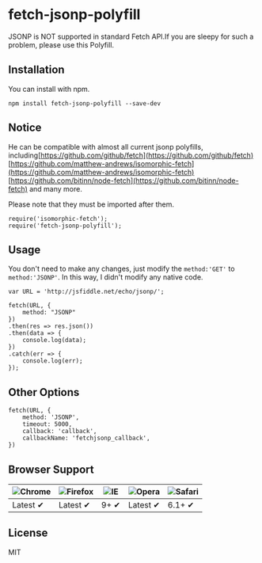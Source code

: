 # fetch-jsonp-polyfill

JSONP is NOT supported in standard Fetch API.If you are sleepy for such a problem, please use this Polyfill.

## Installation
You can install with npm.
```
npm install fetch-jsonp-polyfill --save-dev
```

## Notice
He can be compatible with almost all current jsonp polyfills, including[https://github.com/github/fetch](https://github.com/github/fetch) [https://github.com/matthew-andrews/isomorphic-fetch](https://github.com/matthew-andrews/isomorphic-fetch) [https://github.com/bitinn/node-fetch](https://github.com/bitinn/node-fetch) and many more.

Please note that they must be imported after them.

```
require('isomorphic-fetch');
require('fetch-jsonp-polyfill');
```


## Usage
You don't need to make any changes, just modify the `method:'GET'` to `method:'JSONP'`.
In this way, I didn't modify any native code.
```
var URL = 'http://jsfiddle.net/echo/jsonp/';

fetch(URL, {
    method: "JSONP"
})
.then(res => res.json())
.then(data => {
    console.log(data);
})
.catch(err => {
    console.log(err);
});
```

## Other Options
```
fetch(URL, {
    method: 'JSONP',
    timeout: 5000,
    callback: 'callback',
    callbackName: 'fetchjsonp_callback',
})
```

## Browser Support

![Chrome](https://raw.github.com/alrra/browser-logos/master/src/chrome/chrome_48x48.png) | ![Firefox](https://raw.github.com/alrra/browser-logos/master/src/firefox/firefox_48x48.png) | ![IE](https://raw.github.com/alrra/browser-logos/master/src/archive/internet-explorer_7-8/internet-explorer_7-8_48x48.png) | ![Opera](https://raw.github.com/alrra/browser-logos/master/src/opera/opera_48x48.png) | ![Safari](https://raw.github.com/alrra/browser-logos/master/src/safari/safari_48x48.png)
--- | --- | --- | --- | --- |
Latest ✔ | Latest ✔ | 9+ ✔ | Latest ✔ | 6.1+ ✔ |

## License

MIT
